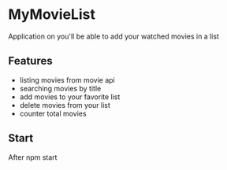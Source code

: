 # MyMovieList
Application on you'll be able to add your watched movies in a list

## Features
- listing movies from movie api
- searching movies by title
- add movies to your favorite list
- delete movies from your list
- counter total movies

## Start
After
    npm start
